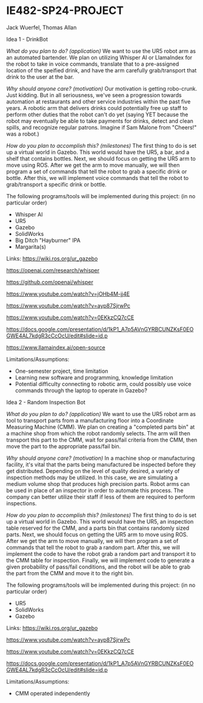 # IE482-SP24-PROJECT

Jack Wuerfel, Thomas Allan

Idea 1 - DrinkBot

_What do you plan to do? (application)_  We want to use the UR5 robot arm as an automated bartender.  We plan on utilizing Whisper AI or LlamaIndex for the robot to take in voice commands, translate that to a pre-assigned location of the speified drink, and have the arm carefully grab/transport that drink to the user at the bar.

_Why should anyone care? (motivation)_  Our motivation is getting robo-crunk.  Just kidding.  But in all seriousness, we've seen a progression towards automation at restaurants and other service industries within the past five years.  A robotic arm that delivers drinks could potentially free up staff to perform other duties that the robot can't do yet (saying YET because the robot may eventually be able to take payments for drinks, detect and clean spills, and recognize regular patrons.  Imagine if Sam Malone from "Cheers!" was a robot.)

_How do you plan to accomplish this? (milestones)_  The first thing to do is set up a virtual world in Gazebo.  This world would have the UR5, a bar, and a shelf that contains bottles.  Next, we should focus on getting the UR5 arm to move using ROS.  After we get the arm to move manually, we will then program a set of commands that tell the robot to grab a specific drink or bottle.  After this, we will implement voice commands that tell the robot to grab/transport a specific drink or bottle.

The following programs/tools will be implemented during this project: (in no particular order)
- Whisper AI
- UR5
- Gazebo
- SolidWorks
- Big Ditch "Hayburner" IPA
- Margarita(s)

Links:
https://wiki.ros.org/ur_gazebo

https://openai.com/research/whisper

https://github.com/openai/whisper

https://www.youtube.com/watch?v=jOHb4M-jj4E

https://www.youtube.com/watch?v=ayp87SjrwPc

https://www.youtube.com/watch?v=0EKkzCQ7cCE

https://docs.google.com/presentation/d/1kP1_A7p5AVnGYRBCUNZKsF0EOGWE4AL7kdgR3cCcOcU/edit#slide=id.p

https://www.llamaindex.ai/open-source

Limitations/Assumptions:
- One-semester project, time limitation
- Learning new software and programming, knowledge limitation
- Potential difficulty connecting to robotic arm, could possibly use voice commands through the laptop to operate in Gazebo?

Idea 2 - Random Inspection Bot

_What do you plan to do? (application)_  We want to use the UR5 robot arm as tool to transport parts from a manufacturing floor into a Coordinate Measuring Machine (CMM).  We plan on creating a "completed parts bin" at a machine shop from which the robot randomly selects.  The arm will then transport this part to the CMM, wait for pass/fail criteria from the CMM, then move the part to the appropriate pass/fail bin.

_Why should anyone care? (motivation)_  In a machine shop or manufacturing facility, it's vital that the parts being manufactured be inspected before they get distributed.  Depending on the level of quality desired, a variety of inspection methods may be utilized.  In this case, we are simulating a medium volume shop that produces high precision parts.  Robot arms can be used in place of an inspector in order to automate this process.  The company can better utilize their staff if less of them are required to perform inspections.  

_How do you plan to accomplish this? (milestones)_  The first thing to do is set up a virtual world in Gazebo.  This world would have the UR5, an inspection table reserved for the CMM, and a parts bin that contains randomly sized parts.  Next, we should focus on getting the UR5 arm to move using ROS.  After we get the arm to move manually, we will then program a set of commands that tell the robot to grab a random part.  After this, we will implement the code to have the robot grab a random part and transport it to the CMM table for inspection.  Finally, we will implement code to generate a given probability of pass/fail conditions, and the robot will be able to grab the part from the CMM and move it to the right bin.

The following programs/tools will be implemented during this project: (in no particular order)
- UR5
- SolidWorks
- Gazebo

Links:
https://wiki.ros.org/ur_gazebo

https://www.youtube.com/watch?v=ayp87SjrwPc

https://www.youtube.com/watch?v=0EKkzCQ7cCE

https://docs.google.com/presentation/d/1kP1_A7p5AVnGYRBCUNZKsF0EOGWE4AL7kdgR3cCcOcU/edit#slide=id.p


Limitations/Assumptions:
- CMM operated independently 

